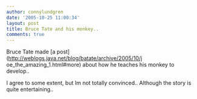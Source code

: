 ```yaml
---
author: connylundgren
date: '2005-10-25 11:00:34'
layout: post
title: Bruce Tate and his monkey..
comments: true
---
```


Bruce Tate made [a post](http://weblogs.java.net/blog/batate/archive/2005/10/j
oe_the_amazing_1.html#more) about how he teaches his monkey to develop..

I agree to some extent, but Im not totally convinced.. Although the story is
quite entertaining..

